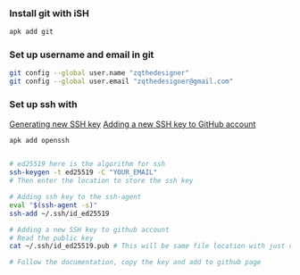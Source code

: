 ### Install git with iSH
```sh
apk add git
```

### Set up username and email in git
```sh
git config --global user.name "zqthedesigner"
git config --global user.email "zqthedesigner@gmail.com"
```

### Set up ssh with
[Generating new SSH key](https://docs.github.com/en/authentication/connecting-to-github-with-ssh/generating-a-new-ssh-key-and-adding-it-to-the-ssh-agent)
[Adding a new SSH key to GitHub account](https://docs.github.com/en/authentication/connecting-to-github-with-ssh/adding-a-new-ssh-key-to-your-github-account)

```sh
apk add openssh
```

```sh

# ed25519 here is the algorithm for ssh
ssh-keygen -t ed25519 -C "YOUR_EMAIL"
# Then enter the location to store the ssh key

# Adding ssh key to the ssh-agent
eval "$(ssh-agent -s)"
ssh-add ~/.ssh/id_ed25519

# Adding a new SSH key to github account
# Read the public key 
cat ~/.ssh/id_ed25519.pub # This will be same file location with just now the key gen saved ssh key. but added the .pub addribute instead. 

# Follow the documentation, copy the key and add to github page
```